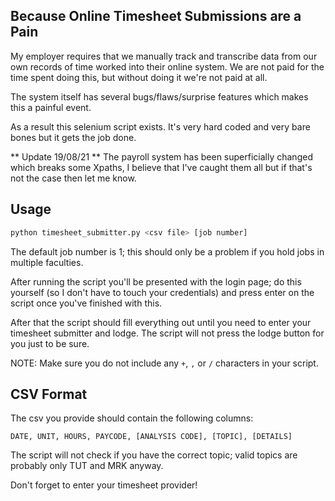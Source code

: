## Because Online Timesheet Submissions are a Pain ##

My employer requires that we manually track and transcribe data from our own records of time worked into their online system. We are not paid for the time spent doing this, but without doing it we're not paid at all. 

The system itself has several bugs/flaws/surprise features which makes this a painful event. 

As a result this selenium script exists. It's very hard coded and very bare bones but it gets the job done.

** Update 19/08/21 **
The payroll system has been superficially changed which breaks some Xpaths, I believe that I've caught them all but if that's not the case then let me know.

## Usage ##

```bash
python timesheet_submitter.py <csv file> [job number]
```

The default job number is 1; this should only be a problem if you hold jobs in multiple faculties.

After running the script you'll be presented with the login page; do this yourself (so I don't have to touch your credentials) and press enter on the script once you've finished with this.

After that the script should fill everything out until you need to enter your timesheet submitter and lodge. The script will not press the lodge button for you just to be sure.

NOTE: Make sure you do not include any `+`, `,` or `/` characters in your script.


## CSV Format ##

The csv you provide should contain the following columns:

```
DATE, UNIT, HOURS, PAYCODE, [ANALYSIS CODE], [TOPIC], [DETAILS]

```

The script will not check if you have the correct topic; valid topics are probably only TUT and MRK anyway.

Don't forget to enter your timesheet provider!
